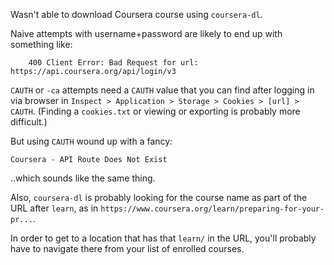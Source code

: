 Wasn't able to download Coursera course using `coursera-dl`.

Naive attempts with username+password are likely to end up with something like:

		400 Client Error: Bad Request for url: https://api.coursera.org/api/login/v3

``CAUTH`` or ``-ca`` attempts need a ``CAUTH`` value that you can find after logging in via browser in ``Inspect > Application > Storage > Cookies > [url] > CAUTH``. (Finding a ``cookies.txt`` or viewing or exporting is probably more difficult.)

But using ``CAUTH`` wound up with a fancy:

	Coursera - API Route Does Not Exist

..which sounds like the same thing.

Also, ``coursera-dl`` is probably looking for the course name as part of the URL after ``learn``, as in ``https://www.coursera.org/learn/preparing-for-your-pr...``.

In order to get to a location that has that ``learn/`` in the URL, you'll
probably have to navigate there from your list of enrolled courses.
